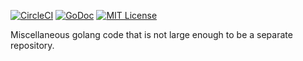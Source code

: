 [![CircleCI](https://circleci.com/gh/peter-edge/go-pkg/tree/master.png)](https://circleci.com/gh/peter-edge/go-pkg/tree/master)
[![GoDoc](http://img.shields.io/badge/api-godoc-blue.svg)](https://godoc.org/go.pedge.io/pkg)
[![MIT License](http://img.shields.io/badge/license-mit-blue.svg)](https://github.com/peter-edge/go-pkg/blob/master/LICENSE)

Miscellaneous golang code that is not large enough to be a separate repository.
